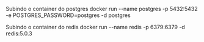 Subindo o container do postgres
docker run --name postgres -p 5432:5432 -e POSTGRES_PASSWORD=postgres -d postgres

Subindo o container do redis
docker run --name redis -p 6379:6379 -d redis:5.0.3

